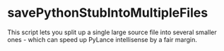 # savePythonStubIntoMultipleFiles
This script lets you split up a single large source file into several smaller ones - which can speed up PyLance intellisense by a fair margin.
